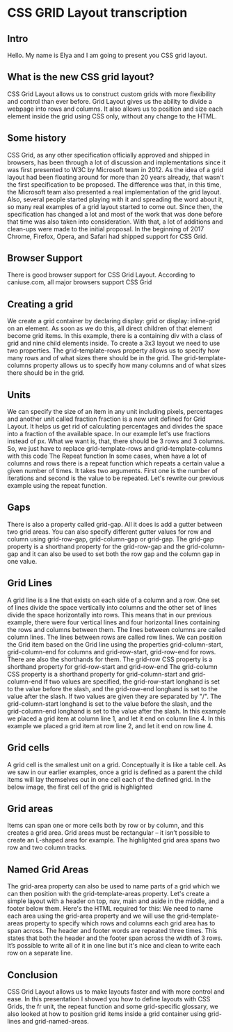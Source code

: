 # CSS GRID Layout transcription

## Intro
Hello. My name is Elya and I am going to present you CSS grid layout.

## What is the new CSS grid layout?
CSS Grid Layout allows us to construct custom grids with more flexibility and control than ever before. Grid Layout gives us the ability to divide a webpage into rows and columns. 
It also allows us to position and size each element inside the grid using CSS only, without any change to the HTML.

## Some history
CSS Grid, as any other specification officially approved and shipped in browsers, has been through a lot of discussion and implementations since it was first presented to W3C by Microsoft team in 2012. As the idea of a grid layout had been floating around for more than 20 years already, that wasn't the first specification to be proposed.
The difference was that, in this time, the Microsoft team also presented a real implementation of the grid layout. Also, several people started playing with it and spreading the word about it, so many real examples of a grid layout started to come out.
Since then, the specification has changed a lot and most of the work that was done before that time was also taken into consideration. With that, a lot of additions and clean-ups were made to the initial proposal.
In the beginning of 2017 Chrome, Firefox, Opera, and Safari had shipped support for CSS Grid. 

## Browser Support
There is good browser support for CSS Grid Layout. According to caniuse.com, all major browsers support CSS Grid

## Creating a grid
We create a grid container by declaring display: grid or display: inline-grid on an element. 
As soon as we do this, all direct children of that element become grid items.
In this example, there is a containing div with a class of grid and nine child elements inside.
To create a 3x3 layout we need to use two properties.
The grid-template-rows property allows us to specify how many rows and of what sizes there should be in the grid.
The grid-template-columns property allows us to specify how many columns and of what sizes there should be in the grid.

## Units
We can specify the size of an item in any unit including pixels, percentages and another unit called fraction
fraction is a new unit defined for Grid Layout. It helps us get rid of calculating percentages and divides the space into a fraction of the available space.
In our example let's use fractions instead of px. What we want is, that, there should be 3 rows and 3 columns. So, we just have to replace grid-template-rows and grid-template-columns with this code 
The Repeat function
In some cases, when have a lot of columns and rows there is a repeat function which repeats a certain value a given number of times. It takes two arguments. First one is the number of iterations and second is the value to be repeated. Let's rewrite our previous example using the repeat function.

## Gaps
There is also a property called grid-gap. All it does is add a gutter between two grid areas. You can also specify different gutter values for row and column using grid-row-gap, grid-column-gap or grid-gap. The grid-gap property is a shorthand property for the grid-row-gap and the grid-column-gap and it can also be used to set both the row gap and the column gap in one value.

## Grid Lines
A grid line is a line that exists on each side of a column and a row. One set of lines divide the space vertically into columns and the other set of lines divide the space horizontally into rows. This means that in our previous example, there were four vertical lines and four horizontal lines containing the rows and columns between them.
The lines between columns are called column lines.
The lines between rows are called row lines.
We can position the Grid item based on the Grid line using the properties grid-column-start, grid-column-end for columns and grid-row-start, grid-row-end for rows. There are also the shorthands for them.
The grid-row CSS property is a shorthand property for grid-row-start and grid-row-end
The grid-column CSS property is a shorthand property for grid-column-start and grid-column-end
If two <grid-line> values are specified, the grid-row-start longhand is set to the value before the slash, and the grid-row-end longhand is set to the value after the slash.
If two <grid-line> values are given they are separated by "/". The grid-column-start longhand is set to the value before the slash, and the grid-column-end longhand is set to the value after the slash.
In this example we placed a grid item at column line 1, and let it end on column line 4.
In this example we placed a grid item at row line 2, and let it end on row line 4.

## Grid cells
A grid cell is the smallest unit on a grid. Conceptually it is like a table cell. As we saw in our earlier examples, once a grid is defined as a parent the child items will lay themselves out in one cell each of the defined grid. In the below image, the first cell of the grid is highlighted

## Grid areas
Items can span one or more cells both by row or by column, and this creates a grid area. Grid areas must be rectangular – it isn’t possible to create an L-shaped area for example. The highlighted grid area spans two row and two column tracks.

## Named Grid Areas
The grid-area property can also be used to name parts of a grid which we can then position with the grid-template-areas property.
Let's create a simple layout with a header on top, nav, main and aside in the middle, and a footer below them. Here's the HTML required for this:
We need to name each area using the grid-area property and we will use the grid-template-areas property to specify which rows and columns each grid area has to span across. 
The header and footer words are repeated three times. This states that both the header and the footer span across the width of 3 rows. It’s possible to write all of it in one line but it's nice and clean to write each row on a separate line.

## Conclusion
CSS Grid Layout allows us to make layouts faster and with more control and ease. In this presentation I showed you how to define layouts with CSS Grids, the fr unit, the repeat function and some grid-specific glossary, we also looked at how to position grid items inside a grid container using grid-lines and grid-named-areas.
